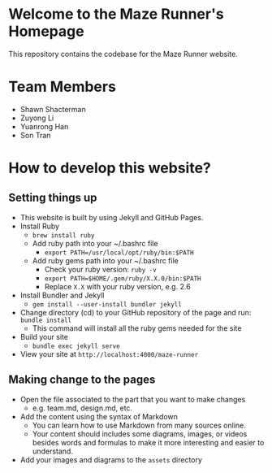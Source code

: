 # Welcome to the Maze Runner's Homepage

This repository contains the codebase for the Maze Runner website.

# Team Members

- Shawn Shacterman
- Zuyong Li
- Yuanrong Han
- Son Tran

# How to develop this website?

## Setting things up

- This website is built by using Jekyll and GitHub Pages.
- Install Ruby
    + `brew install ruby`
    + Add ruby path into your ~/.bashrc file
        * `export PATH=/usr/local/opt/ruby/bin:$PATH`
    + Add ruby gems path into your ~/.bashrc file
        * Check your ruby version: `ruby -v`
        * `export PATH=$HOME/.gem/ruby/X.X.0/bin:$PATH`
        * Replace `X.X` with your ruby version, e.g. 2.6
- Install Bundler and Jekyll
    + `gem install --user-install bundler jekyll`
- Change directory (cd) to your GitHub repository of the page and run:
  `bundle install`
    + This command will install all the ruby gems needed for the site
- Build your site
    + `bundle exec jekyll serve`
- View your site at `http://localhost:4000/maze-runner`

## Making change to the pages

- Open the file associated to the part that you want to make changes
    + e.g. team.md, design.md, etc.
- Add the content using the syntax of Markdown
    + You can learn how to use Markdown from many sources online.
    + Your content should includes some diagrams, images, or videos
    besides words and formulas to make it more interesting and easier to
    understand.
- Add your images and diagrams to the `assets` directory
